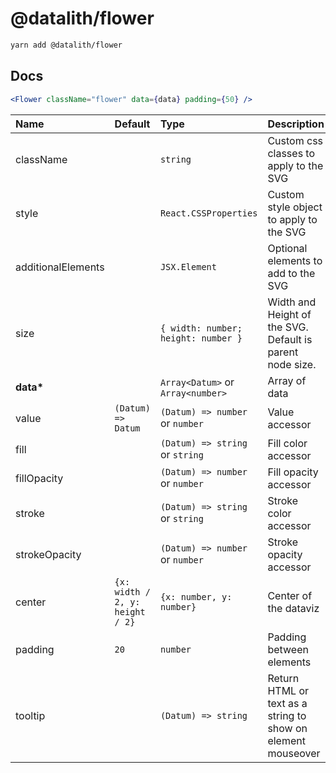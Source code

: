 # @datalith/flower

```sh
yarn add @datalith/flower
```

## Docs

```jsx
<Flower className="flower" data={data} padding={50} />
```

| Name               | Default                         | Type                                | Description                                                  |
| :----------------- | :------------------------------ | :---------------------------------- | :----------------------------------------------------------- |
| className          |                                 | `string`                            | Custom css classes to apply to the SVG                       |
| style              |                                 | `React.CSSProperties`               | Custom style object to apply to the SVG                      |
| additionalElements |                                 | `JSX.Element`                       | Optional elements to add to the SVG                          |
| size               |                                 | `{ width: number; height: number }` | Width and Height of the SVG. Default is parent node size.    |
| <b>data\*</b>      |                                 | `Array<Datum>` or `Array<number>`   | Array of data                                                |
| value              | `(Datum) => Datum`              | `(Datum) => number` or `number`     | Value accessor                                               |
| fill               |                                 | `(Datum) => string` or `string`     | Fill color accessor                                          |
| fillOpacity        |                                 | `(Datum) => number` or `number`     | Fill opacity accessor                                        |
| stroke             |                                 | `(Datum) => string` or `string`     | Stroke color accessor                                        |
| strokeOpacity      |                                 | `(Datum) => number` or `number`     | Stroke opacity accessor                                      |
| center             | `{x: width / 2, y: height / 2}` | `{x: number, y: number}`            | Center of the dataviz                                        |
| padding            | `20`                            | `number`                            | Padding between elements                                     |
| tooltip            |                                 | `(Datum) => string`                 | Return HTML or text as a string to show on element mouseover |
